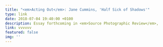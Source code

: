 ```yaml
---
title: "<em>Acting Out</em>: Jane Cummins, 'Half Sick of Shadows'"
type: link
date: 2018-07-04 19:40:00 +0100
description: Essay forthcoming in <em>Source Photographic Review</em>, Summer 2018
link: vvvvvv
featured: false
img: ''
---
```


